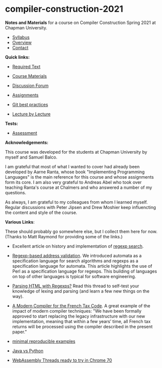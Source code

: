 # compiler-construction-2021

**Notes and Materials** for a course on Compiler Construction Spring 2021 at Chapman University.

- [Syllabus](syllabus.md)  
- [Overview](overview.md)  
- [Contact](contact.md)  

**Quick links:**

- [Required Text](required-text.md)  

- [Course Materials](course-materials.md)  

- [Discussion Forum](discussion-forum.md)  

- [Assignments](assignments.md)  

- [Git best practices](git-best-practices.md)

- [Lecture by Lecture](lecture-by-lecture.md)  

**Tests:**

- [Assessment](assessment.md)

**Acknowledgements:**

This course was developed for the students at Chapman University by myself and Samuel Balco. 

I am grateful that most of what I wanted to cover had already been developed by Aarne Ranta, whose book "Implementing Programming Languages" is the main reference for this course and whose assignments form its core. I am also very grateful to Andreas Abel who took over teaching Ranta's course at Chalmers and who answered a number of my questions. 

As always, I am grateful to my colleagues from whom I learned myself. Regular discussions with Peter Jipsen and Drew Moshier keep influencting the content and style of the course.

**Various Links**:

These should probably go somewhere else, but I collect them here for now. (Thanks to Matt Raymond for providing some of the links.)

- Excellent article on history and implementation of [regexp search](https://swtch.com/~rsc/regexp/regexp1.html).

- [Regexp-based address validation](http://www.ex-parrot.com/~pdw/Mail-RFC822-Address.html). We introduced automata as a specification language for search algorithms and regexps as a specification language for automata. This article highlights the use of Perl as a specification language for regexps. This building of languages on top of other languages is typical for software engineering.

- [Parsing HTML with Regexps?](https://news.ycombinator.com/item?id=10282121) Read this thread to self-test your knowledge of lexing and parsing (and learn a few new things on the way). 

- [A Modern Compiler for the French Tax Code](https://arxiv.org/pdf/2011.07966.pdf). A great example of the impact of modern compiler techniques: "We have been formally approved to start replacing the legacy infrastructure with our new implementation, meaning that within a few years’ time, all French tax returns will be processed using the compiler described in the present paper."
- [minimal reproducible examples](https://stackoverflow.com/help/minimal-reproducible-example)
- [Java vs Python](https://stackoverflow.com/questions/441824/java-virtual-machine-vs-python-interpreter-parlance/1732383#1732383)
- [WebAssembly Threads ready to try in Chrome 70](https://developers.google.com/web/updates/2018/10/wasm-threads)
